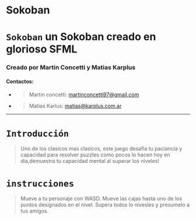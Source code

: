 # Sokoban

# **`Sokoban`** un Sokoban creado en glorioso SFML

### Creado por Martin Concetti y Matias Karplus
#### Contactos: 
* >Martin concetti: martinconcetti97@gmail.com
* >Matias Karlus: matias@karplus.com.ar

---
# `Introducción`
> Uno de los clasicos mas clasicos, este juego desafia tu paciancia y capacidad para resolver puzzles como pocos lo hacen hoy en dia,demuestra tu capacidad mental al superar los niveles!

# `instrucciones`
>Mueve a tu personaje con WASD.
>Mueve las cajas hasta uno de los puntos designados en el nivel.
>Supera todos lo nivesles y presumelo a tus amigos.
